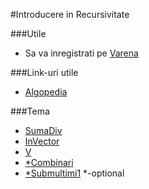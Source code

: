 #Introducere in Recursivitate

###Utile
- Sa va inregistrati pe [Varena](www.varena.ro)

###Link-uri utile
- [Algopedia](http://algopedia.ro/wiki/index.php/Clasa_a_7-a_lec%C8%9Bia_3_-_1_oct_2015)


###Tema
- [SumaDiv](http://varena.ro/problema/sumadiv)
- [InVector](http://varena.ro/problema/invector)
- [V](http://varena.ro/problema/v)
- [*Combinari](http://varena.ro/problema/combinari)
- [*Submultimi1](http://varena.ro/problema/submultimi1)
*-optional
